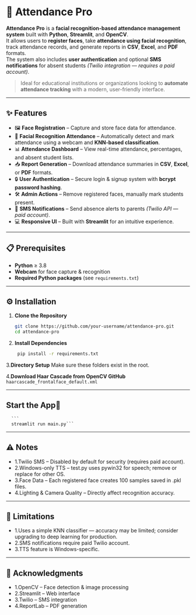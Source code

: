# 📸 Attendance Pro

**Attendance Pro** is a **facial recognition-based attendance management system** built with **Python**, **Streamlit**, and **OpenCV**.  
It allows users to **register faces**, take **attendance using facial recognition**, track attendance records, and generate reports in **CSV**, **Excel**, and **PDF** formats.  
The system also includes **user authentication** and optional **SMS notifications** for absent students *(Twilio integration — requires a paid account)*.  

> Ideal for educational institutions or organizations looking to **automate attendance tracking** with a modern, user-friendly interface.

---

## ✨ Features

- 🖼 **Face Registration** – Capture and store face data for attendance.
- 🎯 **Facial Recognition Attendance** – Automatically detect and mark attendance using a webcam and **KNN-based classification**.
- 📊 **Attendance Dashboard** – View real-time attendance, percentages, and absent student lists.
- 📥 **Report Generation** – Download attendance summaries in **CSV**, **Excel**, or **PDF** formats.
- 🔒 **User Authentication** – Secure login & signup system with **bcrypt password hashing**.
- 🛠 **Admin Actions** – Remove registered faces, manually mark students present.
- 📲 **SMS Notifications** – Send absence alerts to parents *(Twilio API — paid account)*.
- 💻 **Responsive UI** – Built with **Streamlit** for an intuitive experience.

---

## 📋 Prerequisites

- **Python** ≥ 3.8
- **Webcam** for face capture & recognition
- **Required Python packages** (see `requirements.txt`)

---

## ⚙️ Installation
1. **Clone the Repository**
   ```bash
   git clone https://github.com/your-username/attendance-pro.git
   cd attendance-pro
2. **Install Dependencies**
   ```bash
    pip install -r requirements.txt

3.**Directory Setup**
      Make sure these folders exist in the root.
      
4.**Download Haar Cascade from OpenCV GitHub**
    ```
    haarcascade_frontalface_default.xml```


---

## Start the App🚀
      ```
      streamlit run main.py```


---

## ⚠️ Notes
- 1.Twilio SMS – Disabled by default for security (requires paid account).
- 2.Windows-only TTS – test.py uses pywin32 for speech; remove or replace for other OS.
- 3.Face Data – Each registered face creates 100 samples saved in .pkl files.
- 4.Lighting & Camera Quality – Directly affect recognition accuracy.

---

## 🚫 Limitations
- 1.Uses a simple KNN classifier — accuracy may be limited; consider upgrading to deep learning for production.
- 2.SMS notifications require paid Twilio account.
- 3.TTS feature is Windows-specific.

---

## 🙏 Acknowledgments
- 1.OpenCV – Face detection & image processing
- 2.Streamlit – Web interface
- 3.Twilio – SMS integration
- 4.ReportLab – PDF generation
